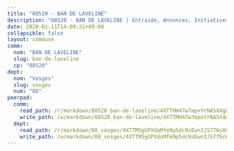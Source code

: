 ```yaml
---
title: "88520 - BAN DE LAVELINE"
description: "88520 - BAN DE LAVELINE | Entraide, Annonces, Initiatives"
date: 2020-01-11T14:09:21+09:00
collapsible: false
layout: commune
comm:
  nom: "BAN DE LAVELINE"
  slug: ban-de-laveline
  cp: "88520"
dept:
  nom: "Vosges"
  slug: vosges
  num: "88"
peerpad:
  comm:
    read_path: /r/markdown/88520_ban-de-laveline/4XTTMH47w7mpxYrNA5X4gLVcz7D4DrZymNGwEmckRmMDRdQu9
    write_path: /w/markdown/88520_ban-de-laveline/4XTTMH47w7mpxYrNA5X4gLVcz7D4DrZymNGwEmckRmMDRdQu9-K3TgTwEUWo5LXAgQW2WkS5edyo3wLAoPjRYnAofBJw1RhHGkFfoiUDGuFuWgQVmEn6rRxTew8g6ziC9Ew6X3NxkeC66gCfdZR2hojjRpUwMbHTDPcRtpyXH3L3MNhhwSZEUENbS3
  dept:
    read_path: /r/markdown/88_vosges/4XTTM5gGPXdoMfm9p5dc9sEwn3JS776cHSw64JYpD4AKnKgyh
    write_path: /w/markdown/88_vosges/4XTTM5gGPXdoMfm9p5dc9sEwn3JS776cHSw64JYpD4AKnKgyh-K3TgUjEFywcTUHQwfrd2vcZqhoXLakdoQGFv4iriv1FKkvQkBsudnBxafkQDfPcxTDRHN5T6bYyganuvcakuKenYoB5mPLKqUBjNMwpn75GQVixUmzXGkneDufRSqDthC8iyXi1Z
---
```


